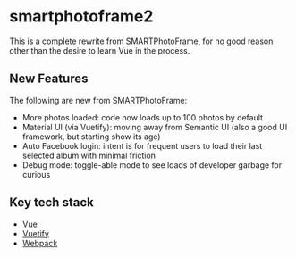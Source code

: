 # smartphotoframe2
This is a complete rewrite from SMARTPhotoFrame, for no good reason other than the desire to learn Vue in the process.

## New Features
The following are new from SMARTPhotoFrame:
- More photos loaded: code now loads up to 100 photos by default
- Material UI (via Vuetify): moving away from Semantic UI (also a good UI framework, but starting show its age) 
- Auto Facebook login: intent is for frequent users to load their last selected album with minimal friction
- Debug mode: toggle-able mode to see loads of developer garbage for curious

## Key tech stack
- [Vue](https://github.com/vuejs/vue)
- [Vuetify](https://github.com/vuetifyjs/vuetify)
- [Webpack](https://github.com/webpack/webpack)
